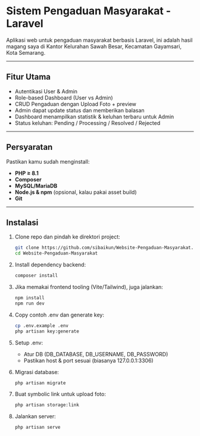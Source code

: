 # Sistem Pengaduan Masyarakat - Laravel

Aplikasi web untuk pengaduan masyarakat berbasis Laravel, ini adalah hasil magang saya di Kantor Kelurahan Sawah Besar, Kecamatan Gayamsari, Kota Semarang.

---

##  Fitur Utama
- Autentikasi User & Admin  
- Role-based Dashboard (User vs Admin)  
- CRUD Pengaduan dengan Upload Foto + preview  
- Admin dapat update status dan memberikan balasan  
- Dashboard menampilkan statistik & keluhan terbaru untuk Admin  
- Status keluhan: Pending / Processing / Resolved / Rejected

---

##  Persyaratan
Pastikan kamu sudah menginstall:
- **PHP ≥ 8.1**  
- **Composer**  
- **MySQL/MariaDB**  
- **Node.js & npm** (opsional, kalau pakai asset build)  
- **Git**

---

##  Instalasi

1. Clone repo dan pindah ke direktori project:
   ```bash
   git clone https://github.com/sibaikun/Website-Pengaduan-Masyarakat.git
   cd Website-Pengaduan-Masyarakat

2. Install dependency backend:
   ```bash
   composer install

3. Jika memakai frontend tooling (Vite/Tailwind), juga jalankan:
   ```bash
   npm install
   npm run dev

4. Copy contoh .env dan generate key:
   ```bash
   cp .env.example .env
   php artisan key:generate

5. Setup .env:
   - Atur DB (DB_DATABASE, DB_USERNAME, DB_PASSWORD)
   - Pastikan host & port sesuai (biasanya 127.0.0.1:3306)

6. Migrasi database:
   ```bash
   php artisan migrate

7. Buat symbolic link untuk upload foto:
   ```bash
   php artisan storage:link

8. Jalankan server:
   ```bash
   php artisan serve

